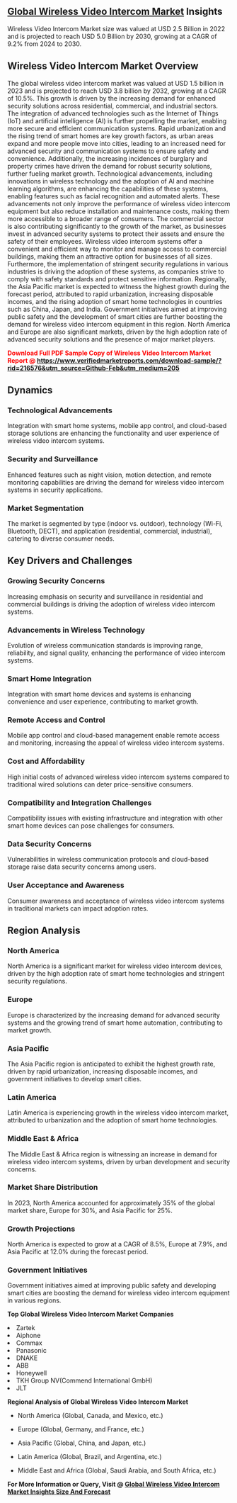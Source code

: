 <h2><a href="https://www.verifiedmarketreports.com/download-sample/?rid=216576&amp;utm_source=Github&amp;utm_medium=205" target="_blank">Global Wireless Video Intercom Market</a> Insights</h2><p>Wireless Video Intercom Market size was valued at USD 2.5 Billion in 2022 and is projected to reach USD 5.0 Billion by 2030, growing at a CAGR of 9.2% from 2024 to 2030.</p><p> <h2>Wireless Video Intercom Market Overview</h2> <p>The global wireless video intercom market was valued at USD 1.5 billion in 2023 and is projected to reach USD 3.8 billion by 2032, growing at a CAGR of 10.5%. This growth is driven by the increasing demand for enhanced security solutions across residential, commercial, and industrial sectors. The integration of advanced technologies such as the Internet of Things (IoT) and artificial intelligence (AI) is further propelling the market, enabling more secure and efficient communication systems. Rapid urbanization and the rising trend of smart homes are key growth factors, as urban areas expand and more people move into cities, leading to an increased need for advanced security and communication systems to ensure safety and convenience. Additionally, the increasing incidences of burglary and property crimes have driven the demand for robust security solutions, further fueling market growth. Technological advancements, including innovations in wireless technology and the adoption of AI and machine learning algorithms, are enhancing the capabilities of these systems, enabling features such as facial recognition and automated alerts. These advancements not only improve the performance of wireless video intercom equipment but also reduce installation and maintenance costs, making them more accessible to a broader range of consumers. The commercial sector is also contributing significantly to the growth of the market, as businesses invest in advanced security systems to protect their assets and ensure the safety of their employees. Wireless video intercom systems offer a convenient and efficient way to monitor and manage access to commercial buildings, making them an attractive option for businesses of all sizes. Furthermore, the implementation of stringent security regulations in various industries is driving the adoption of these systems, as companies strive to comply with safety standards and protect sensitive information. Regionally, the Asia Pacific market is expected to witness the highest growth during the forecast period, attributed to rapid urbanization, increasing disposable incomes, and the rising adoption of smart home technologies in countries such as China, Japan, and India. Government initiatives aimed at improving public safety and the development of smart cities are further boosting the demand for wireless video intercom equipment in this region. North America and Europe are also significant markets, driven by the high adoption rate of advanced security solutions and the presence of major market players. </p> <p><strong><p><span class=""><span style="color: #ff0000;"><strong>Download Full PDF Sample Copy of Wireless Video Intercom Market Report</strong> @ </span><a href="https://www.verifiedmarketreports.com/download-sample/?rid=216576&amp;utm_source=Github-Feb&amp;utm_medium=205" target="_blank">https://www.verifiedmarketreports.com/download-sample/?rid=216576&amp;utm_source=Github-Feb&amp;utm_medium=205</a></span></p></strong></p> <h2>Dynamics</h2> <h3>Technological Advancements</h3> <p>Integration with smart home systems, mobile app control, and cloud-based storage solutions are enhancing the functionality and user experience of wireless video intercom systems. </p> <h3>Security and Surveillance</h3> <p>Enhanced features such as night vision, motion detection, and remote monitoring capabilities are driving the demand for wireless video intercom systems in security applications. </p> <h3>Market Segmentation</h3> <p>The market is segmented by type (indoor vs. outdoor), technology (Wi-Fi, Bluetooth, DECT), and application (residential, commercial, industrial), catering to diverse consumer needs. </p> <h2>Key Drivers and Challenges</h2> <h3>Growing Security Concerns</h3> <p>Increasing emphasis on security and surveillance in residential and commercial buildings is driving the adoption of wireless video intercom systems. </p> <h3>Advancements in Wireless Technology</h3> <p>Evolution of wireless communication standards is improving range, reliability, and signal quality, enhancing the performance of video intercom systems. </p> <h3>Smart Home Integration</h3> <p>Integration with smart home devices and systems is enhancing convenience and user experience, contributing to market growth. </p> <h3>Remote Access and Control</h3> <p>Mobile app control and cloud-based management enable remote access and monitoring, increasing the appeal of wireless video intercom systems. </p> <h3>Cost and Affordability</h3> <p>High initial costs of advanced wireless video intercom systems compared to traditional wired solutions can deter price-sensitive consumers. </p> <h3>Compatibility and Integration Challenges</h3> <p>Compatibility issues with existing infrastructure and integration with other smart home devices can pose challenges for consumers. </p> <h3>Data Security Concerns</h3> <p>Vulnerabilities in wireless communication protocols and cloud-based storage raise data security concerns among users. </p> <h3>User Acceptance and Awareness</h3> <p>Consumer awareness and acceptance of wireless video intercom systems in traditional markets can impact adoption rates. </p> <h2>Region Analysis</h2> <h3>North America</h3> <p>North America is a significant market for wireless video intercom devices, driven by the high adoption rate of smart home technologies and stringent security regulations. </p> <h3>Europe</h3> <p>Europe is characterized by the increasing demand for advanced security systems and the growing trend of smart home automation, contributing to market growth. </p> <h3>Asia Pacific</h3> <p>The Asia Pacific region is anticipated to exhibit the highest growth rate, driven by rapid urbanization, increasing disposable incomes, and government initiatives to develop smart cities. </p> <h3>Latin America</h3> <p>Latin America is experiencing growth in the wireless video intercom market, attributed to urbanization and the adoption of smart home technologies. </p> <h3>Middle East & Africa</h3> <p>The Middle East & Africa region is witnessing an increase in demand for wireless video intercom systems, driven by urban development and security concerns. </p> <h3>Market Share Distribution</h3> <p>In 2023, North America accounted for approximately 35% of the global market share, Europe for 30%, and Asia Pacific for 25%. </p> <h3>Growth Projections</h3> <p>North America is expected to grow at a CAGR of 8.5%, Europe at 7.9%, and Asia Pacific at 12.0% during the forecast period. </p> <h3>Government Initiatives</h3> <p>Government initiatives aimed at improving public safety and developing smart cities are boosting the demand for wireless video intercom equipment in various regions.</p><p><strong>Top Global Wireless Video Intercom Market Companies</strong></p><div data-test-id=""><p><li>Zartek</li><li> Aiphone</li><li> Commax</li><li> Panasonic</li><li> DNAKE</li><li> ABB</li><li> Honeywell</li><li> TKH Group NV(Commend International GmbH)</li><li> JLT</li></p><div><strong>Regional Analysis of&nbsp;Global Wireless Video Intercom Market</strong></div><ul><li dir="ltr"><p dir="ltr">North America&nbsp;(Global, Canada, and Mexico, etc.)</p></li><li dir="ltr"><p dir="ltr">Europe (Global, Germany, and France, etc.)</p></li><li dir="ltr"><p dir="ltr">Asia Pacific&nbsp;(Global, China, and Japan, etc.)</p></li><li dir="ltr"><p dir="ltr">Latin America&nbsp;(Global, Brazil, and Argentina, etc.)</p></li><li dir="ltr">Middle East and Africa&nbsp;(Global, Saudi Arabia, and South Africa, etc.)</li></ul><p><strong>For More Information or Query, Visit @&nbsp;</strong><strong><a href="https://www.verifiedmarketreports.com/product/wireless-video-intercom-market/?utm_source=Github&amp;utm_medium=205" target="_blank">Global Wireless Video Intercom Market Insights Size And Forecast</a></strong></p></div>
